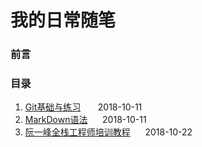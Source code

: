 # 我的日常随笔
### 前言
### 目录
1. [Git基础与练习](https://github.com/SAY-yes/dp_blog/issues/1 "Git基础与练习") &nbsp; &nbsp; &nbsp; 2018-10-11
2. [MarkDown语法](https://github.com/SAY-yes/dp_blog/issues/2 "MarkDown语法")   &nbsp; &nbsp; &nbsp;2018-10-11
3. [阮一峰全栈工程师培训教程](https://github.com/ruanyf/jstraining "阮一峰全栈工程师培训教程")  &nbsp; &nbsp; &nbsp;2018-10-22